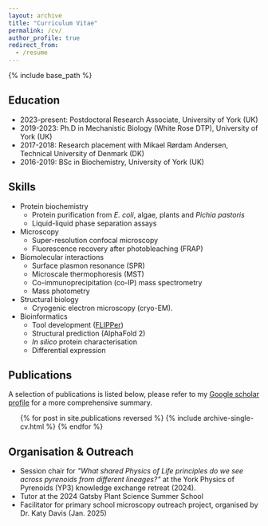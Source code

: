 ```yaml
---
layout: archive
title: "Curriculum Vitae"
permalink: /cv/
author_profile: true
redirect_from:
  - /resume
---
```


{% include base_path %}

## Education
* 2023-present: Postdoctoral Research Associate, University of York (UK)
* 2019-2023: Ph.D in Mechanistic Biology (White Rose DTP), University of York (UK)
* 2017-2018: Research placement with Mikael Rørdam Andersen, Technical University of Denmark (DK)
* 2016-2019: BSc in Biochemistry, University of York (UK)

## Skills
* Protein biochemistry
  * Protein purification from _E. coli_, algae, plants and _Pichia pastoris_
  * Liquid-liquid phase separation assays
* Microscopy
  * Super-resolution confocal microscopy
  * Fluorescence recovery after photobleaching (FRAP)
* Biomolecular interactions
  * Surface plasmon resonance (SPR)
  * Microscale thermophoresis (MST)
  * Co-immunoprecipitation (co-IP) mass spectrometry
  * Mass photometry
* Structural biology
  * Cryogenic electron microscopy (cryo-EM).
* Bioinformatics
  * Tool development (<a href="https://github.com/james-r-barrett/FLIPPer">FLIPPer</a>)
  * Structural prediction (AlphaFold 2)
  * _In silico_ protein characterisation
  * Differential expression

## Publications
A selection of publications is listed below, please refer to my <a href="https://scholar.google.com/citations?user=cDjZhJ0AAAAJ&hl=en&oi=sragoogle">Google scholar profile</a> for a more comprehensive summary.
  <ul>{% for post in site.publications reversed %}
    {% include archive-single-cv.html %}
  {% endfor %}</ul>

## Organisation & Outreach
* Session chair for *"What shared Physics of Life principles do we see across pyrenoids from different lineages?"* at the York Physics of Pyrenoids (YP3) knowledge exchange retreat (2024).
* Tutor at the 2024 Gatsby Plant Science Summer School 
* Facilitator for primary school microscopy outreach project, organised by Dr. Katy Davis (Jan. 2025)